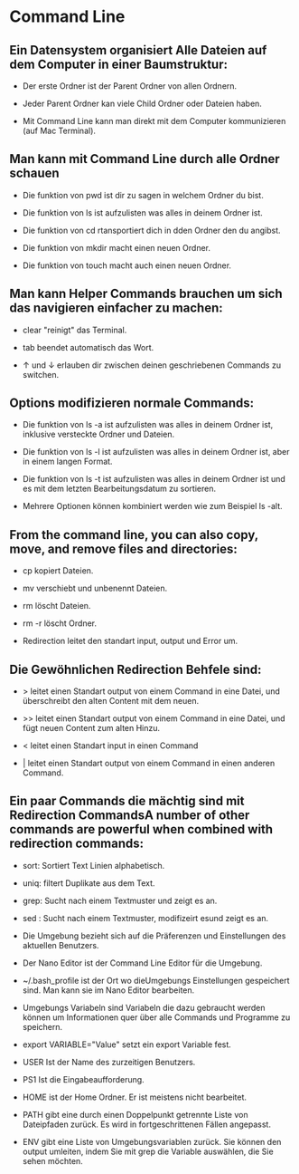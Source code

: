 <h1>Command Line</h1>

<h2>Ein Datensystem organisiert Alle Dateien auf dem Computer in einer Baumstruktur:</h2>

* Der erste Ordner ist der Parent Ordner von allen Ordnern.

* Jeder Parent Ordner kan viele Child Ordner oder Dateien haben.

* Mit Command Line kann man direkt mit dem Computer kommunizieren (auf Mac Terminal).

<h2>Man kann mit Command Line durch alle Ordner schauen</h2>

* Die funktion von pwd ist dir zu sagen in welchem Ordner du bist.

* Die funktion von ls ist aufzulisten was alles in deinem Ordner ist.

* Die funktion von cd rtansportiert dich in dden Ordner den du angibst.

* Die funktion von mkdir macht einen neuen Ordner.

* Die funktion von touch macht auch einen neuen Ordner.

<h2>Man kann Helper Commands brauchen um sich das navigieren einfacher zu machen:</h2>

* clear "reinigt" das Terminal.

* tab beendet automatisch das Wort.

* ↑ und ↓ erlauben dir zwischen deinen geschriebenen Commands zu switchen.

<h2>Options modifizieren normale Commands:</h2>

* Die funktion von ls -a ist aufzulisten was alles in deinem Ordner ist, inklusive versteckte Ordner und Dateien.

* Die funktion von ls -l ist aufzulisten was alles in deinem Ordner ist, aber in einem langen Format.

* Die funktion von ls -t ist aufzulisten was alles in deinem Ordner ist und es mit dem letzten Bearbeitungsdatum zu sortieren.

* Mehrere Optionen können kombiniert werden wie zum Beispiel ls -alt. 

<h2>From the command line, you can also copy, move, and remove files and directories:</h2>

* cp kopiert Dateien.

* mv verschiebt und unbenennt Dateien.

* rm löscht Dateien.

* rm -r löscht Ordner.

* Redirection leitet den standart input, output und Error um.

<h2>Die Gewöhnlichen Redirection Behfele sind:</h2>

* \> leitet einen Standart output von einem Command in eine Datei, und überschreibt den alten Content mit dem neuen.

* \>\> leitet einen Standart output von einem Command in eine Datei, und fügt neuen Content zum alten Hinzu.

* < leitet einen Standart input in einen Command

* | leitet einen Standart output von einem Command in einen anderen Command.

<h2>Ein paar Commands die mächtig sind mit Redirection CommandsA number of other commands are powerful when combined with redirection commands:</h2>

* sort: Sortiert Text Linien alphabetisch.

* uniq: filtert Duplikate aus dem Text.

* grep: Sucht nach einem Textmuster und zeigt es an.

* sed : Sucht nach einem Textmuster, modifizeirt esund zeigt es an.

* Die Umgebung bezieht sich auf die Präferenzen und Einstellungen des aktuellen Benutzers.

* Der Nano Editor ist der Command Line Editor für die Umgebung.

* ~/.bash_profile ist der Ort wo dieUmgebungs Einstellungen gespeichert sind. Man kann sie im Nano Editor bearbeiten.

* Umgebungs Variabeln sind Variabeln die dazu gebraucht werden können um Informationen quer über alle Commands und Programme zu speichern.

* export VARIABLE="Value" setzt ein export Variable fest.

* USER Ist der Name des zurzeitigen Benutzers.

* PS1 Ist die Eingabeaufforderung.

* HOME ist der Home Ordner. Er ist meistens nicht bearbeitet.

* PATH gibt eine durch einen Doppelpunkt getrennte Liste von Dateipfaden zurück. Es wird in fortgeschrittenen Fällen angepasst.

* ENV gibt eine Liste von Umgebungsvariablen zurück. Sie können den output umleiten, indem Sie mit grep die Variable auswählen, die Sie sehen möchten.
